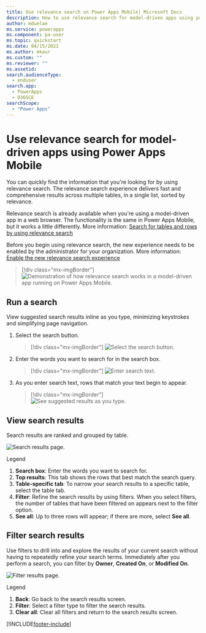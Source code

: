 ```yaml
---
title: Use relevance search on Power Apps Mobile| Microsoft Docs
description: How to use relevance search for model-driven apps using your mobile app.
author: mduelae
ms.service: powerapps
ms.component: pa-user
ms.topic: quickstart
ms.date: 04/15/2021
ms.author: mkaur
ms.custom: ""
ms.reviewer: ""
ms.assetid: 
search.audienceType: 
  - enduser
search.app: 
  - PowerApps
  - D365CE
searchScope:
  - "Power Apps"
---
```


# Use relevance search for model-driven apps using Power Apps Mobile 


You can quickly find the information that you're looking for by using relevance search. The relevance search experience delivers fast and comprehensive results across multiple tables, in a single list, sorted by relevance.

Relevance search is already available when you're using a model-driven app in a web browser. The functionality is the same in Power Apps Mobile, but it works a little differently. More information: [Search for tables and rows by using relevance search](../user/relevance-search.md)

Before you begin using relevance search, the new experience needs to be enabled by the administrator for your organization. More information: [Enable the new relevance search experience](/power-platform/admin/configure-relevance-search-organization#enable-the-new-relevance-search-experience)<!--note from editor: Edit to alt text suggested. This isn't really a "diagram," which is a line drawing such as a conceptual illustration.-->

  > [!div class="mx-imgBorder"]
  > ![Demonstration of how relevance search works in a model-driven app running on Power Apps Mobile.](media/powerapps-mobile-rel-search.gif "Demonstration of how relevance search works in a model-driven app running on Power Apps Mobile")

## Run a search

View suggested search results inline as you type, minimizing keystrokes and simplifying page navigation.

1. Select the search button. 

   > [!div class="mx-imgBorder"]
   > ![Select the search button.](media/search-on-mobile-1.png "Select the search button") 
  
2. Enter the words you want to search for in the search box.  

   > [!div class="mx-imgBorder"]
   > ![Enter search text.](media/search-on-mobile-2.png "Enter search text") 
  
3. As you enter search text, rows that match your text begin to appear.

   > [!div class="mx-imgBorder"]
   > ![See suggested results as you type.](media/suggested-results.png "See suggested results as you type")

## View search results

Search results are ranked and grouped by table.

![Search results page.](media/search-results-page.png "Search results page") 
  
  Legend
  
  1. **Search box**: Enter the words you want to search for.
  2. **Top results**: This tab shows the rows that best match the search query. 
  3. **Table-specific tab**: To narrow your search results to a specific table, select the table tab.
  4. **Filter**: Refine the search results by using filters. When you select filters, the number of tables that have been filtered on appears next to the filter option.
  5. **See all**: Up to three rows will appear; if there are more, select **See all**.
  
## Filter search results
  
Use filters to drill into and explore the results of your current search without having to repeatedly refine your search terms. Immediately after you perform a search, you can filter by **Owner**, **Created On**, or **Modified On**.

![Filter results page.](media/filter-results-page.png "Filter results page") 
  
  Legend
  
  1. **Back**: Go back to the search results screen.
  2. **Filter**: Select a filter type to filter the search results.
  3. **Clear all**: Clear all filters and return to the search results screen.


[!INCLUDE[footer-include](../includes/footer-banner.md)]
